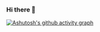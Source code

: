 ### Hi there 👋

[![Ashutosh's github activity graph](https://github-readme-activity-graph.vercel.app/graph?username=LucyJeong&theme=tokyo-night)](https://github.com/ashutosh00710/github-readme-activity-graph)
